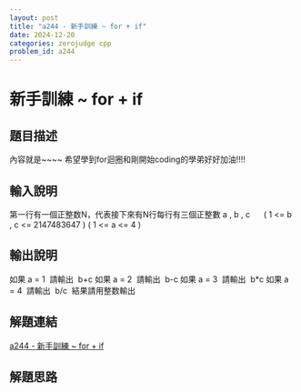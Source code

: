 ```yaml
---
layout: post
title: "a244 - 新手訓練 ~ for + if"
date: 2024-12-20
categories: zerojudge cpp
problem_id: a244
---
```


# 新手訓練 ~ for + if

## 題目描述

內容就是~~~~ 希望學到for迴圈和剛開始coding的學弟好好加油!!!!

## 輸入說明

第一行有一個正整数N，代表接下來有N行每行有三個正整數 a , b , c      ( 1 <= b , c <= 2147483647 ) ( 1 <= a <= 4 )

## 輸出說明

如果 a = 1  請輸出  b+c 如果 a = 2  請輸出  b-c 如果 a = 3  請輸出  b*c 如果 a = 4  請輸出  b/c  結果請用整数輸出

## 解題連結

[a244 - 新手訓練 ~ for + if](https://zerojudge.tw/ShowProblem?problemid=a244)

## 解題思路

